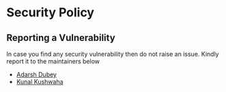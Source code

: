 # Security Policy

## Reporting a Vulnerability

In case you find any security vulnerability then do not raise an issue. Kindly report it to the maintainers below

- [Adarsh Dubey](mailto:dubeyadarshmain@gmail.com)
- [Kunal Kushwaha](mailto:kunal@wemakedevs.org)
